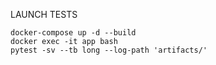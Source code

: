 LAUNCH TESTS


```
docker-compose up -d --build
docker exec -it app bash
pytest -sv --tb long --log-path 'artifacts/'
```
